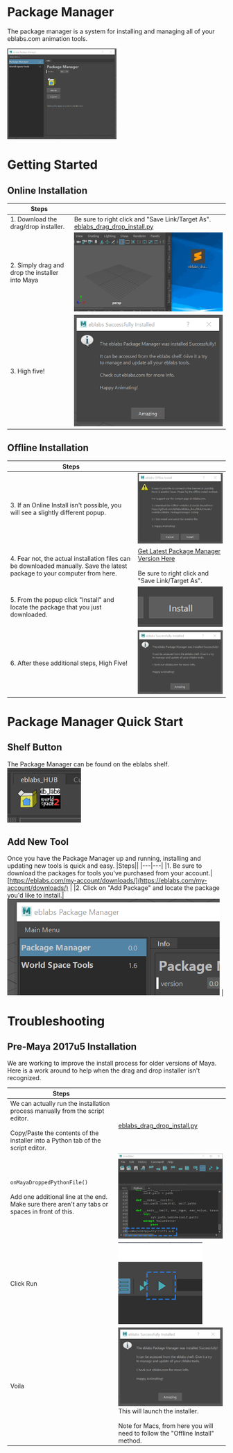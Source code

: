 # Package Manager
The package manager is a system for installing and managing all of your eblabs.com animation tools. 


<img src="https://raw.githubusercontent.com/eblabs/eblabs_community/master/docs/PackageManager/eblabsPackageManager_UI.png" alt="image" width="50%"/>

# Getting Started

## Online Installation
|Steps||
|---|---|
|1. Download the drag/drop installer.|Be sure to right click and "Save Link/Target As".  [eblabs_drag_drop_install.py](https://raw.githubusercontent.com/eblabs/eblabs_community/master/Installer/eblabs_drag_drop_install.py)|
|2. Simply drag and drop the installer into Maya|<img src="https://raw.githubusercontent.com/eblabs/eblabs_community/master/docs/PackageManager/eblabsPackageManager_installer.gif" alt="image"/>|
|3. High five! | <img src="https://raw.githubusercontent.com/eblabs/eblabs_community/master/docs/PackageManager/eblabsPackageManager_installer_success.png" alt="image"/> |

## Offline Installation
|Steps||
|---|---|
|3. If an Online Install isn't possible, you will see a slightly different popup. |<img src="https://raw.githubusercontent.com/eblabs/eblabs_community/master/docs/PackageManager/eblabsPackageManager_installer_offline.png" alt="image"/>|
|4. Fear not, the actual installation files can be downloaded manually. Save the latest package to your computer from here.|[Get Latest Package Manager Version Here](https://github.com/eblabs/eblabs_community/raw/master/Installer/versions/eblabs_PackageManager_0.6.4.h.eblabs)<br/><br/>Be sure to right click and "Save Link/Target As".|
|5. From the popup click "Install" and locate the package that you just downloaded.|<img src="https://raw.githubusercontent.com/eblabs/eblabs_community/master/docs/PackageManager/data/PackageManager_Docs_InstallButton.jpg" alt="image"/>|
|6. After these additional steps, High Five! | <img src="https://raw.githubusercontent.com/eblabs/eblabs_community/master/docs/PackageManager/eblabsPackageManager_installer_success.png" alt="image"/> |

# Package Manager Quick Start

## Shelf Button

The Package Manager can be found on the eblabs shelf.<br/>
![](https://raw.githubusercontent.com/eblabs/eblabs_community/master/docs/PackageManager/eblabsPackageManager_Shelf.png)

## Add New Tool
Once you have the Package Manager up and running, installing and updating new tools is quick and easy.
|Steps||
|---|---|
|1. Be sure to download the packages for tools you've purchased from your account.|[https://eblabs.com/my-account/downloads/](https://eblabs.com/my-account/downloads/) |
|2. Click on "Add Package" and locate the package you'd like to install.|<img src="https://raw.githubusercontent.com/eblabs/eblabs_community/master/docs/PackageManager/eblabsPackageManager_addPackage.gif" alt="image"/> |

# Troubleshooting

## Pre-Maya 2017u5 Installation
We are working to improve the install process for older versions of Maya. Here is a work around to help when the drag and drop installer isn't recognized.

| Steps | |
| --- | --- |
|We can actually run the installation process manually from the script editor.<br/><br/>Copy/Paste the contents of the installer into a Python tab of the script editor.|[eblabs_drag_drop_install.py](https://raw.githubusercontent.com/eblabs/eblabs_community/master/Installer/eblabs_drag_drop_install.py)|
| ```onMayaDroppedPythonFile()``` <br/><br/> Add one additional line at the end. Make sure there aren't any tabs or spaces in front of this. | <img src="https://raw.githubusercontent.com/eblabs/eblabs_community/master/docs/PackageManager/data/Troubleshooting_pre2017Fix.jpg" alt="image"/> |
|Click Run|<img src="https://raw.githubusercontent.com/eblabs/eblabs_community/master/docs/PackageManager/data/Troubleshooting_pre2017Fix_RunSmall.jpg" alt="image"/>|
|Voila|<img src="https://raw.githubusercontent.com/eblabs/eblabs_community/master/docs/PackageManager/eblabsPackageManager_installer_success.png" alt="image"/><br/>This will launch the installer. <br/><br/>Note for Macs, from here you will need to follow the "Offline Install" method. </br>|
